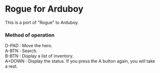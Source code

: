 # Rogue for Arduboy

This is a port of "Rogue" to Arduboy.


### Method of operation<br>
D-PAD : Move the hero.<br>
A-BTN : Search.<br>
B-BTN : Display a list of inventory.<br>
A+DOWN : Display the status. If you press the A button again, you will take a rest.
